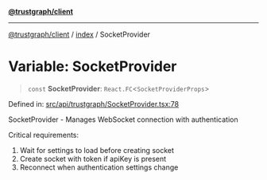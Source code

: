 [**@trustgraph/client**](../../README.md)

***

[@trustgraph/client](../../README.md) / [index](../README.md) / SocketProvider

# Variable: SocketProvider

> `const` **SocketProvider**: `React.FC`\<`SocketProviderProps`\>

Defined in: [src/api/trustgraph/SocketProvider.tsx:78](https://github.com/trustgraph-ai/trustgraph-ts-client/blob/dd779923b4eaffccd17ba61aaee70d2766e28e49/src/api/trustgraph/SocketProvider.tsx#L78)

SocketProvider - Manages WebSocket connection with authentication

Critical requirements:
1. Wait for settings to load before creating socket
2. Create socket with token if apiKey is present
3. Reconnect when authentication settings change
